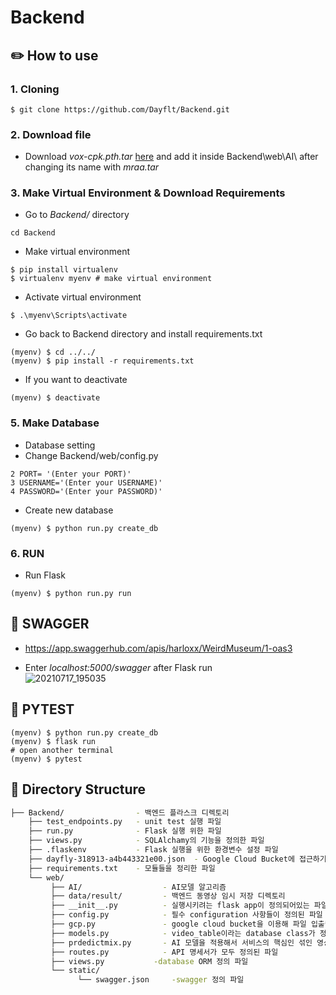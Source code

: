 # Backend

## ✏️ How to use 
### 1. Cloning
```
$ git clone https://github.com/Dayflt/Backend.git
```
### 2. Download file
- Download *vox-cpk.pth.tar* [here](https://drive.google.com/drive/folders/1PyQJmkdCsAkOYwUyaj_l-l0as-iLDgeH) and add it inside Backend\web\AI\ after changing its name with *mraa.tar*

### 3. Make Virtual Environment & Download Requirements
+ Go to *Backend/* directory
```
cd Backend
```
+ Make virtual environment
```
$ pip install virtualenv
$ virtualenv myenv # make virtual environment
```
+ Activate virtual environment
```
$ .\myenv\Scripts\activate
```
+ Go back to Backend directory and install requirements.txt
```
(myenv) $ cd ../../
(myenv) $ pip install -r requirements.txt 
```
+ If you want to deactivate
```
(myenv) $ deactivate
```
### 5. Make Database

+ Database setting
+ Change Backend/web/config.py
```
2 PORT= '(Enter your PORT)'
3 USERNAME='(Enter your USERNAME)'
4 PASSWORD='(Enter your PASSWORD)'
```
+ Create new database
```
(myenv) $ python run.py create_db
```

### 6. RUN
+ Run Flask
```
(myenv) $ python run.py run
```


## 📗 SWAGGER

+ https://app.swaggerhub.com/apis/harloxx/WeirdMuseum/1-oas3  

+ Enter *localhost:5000/swagger* after Flask run   
![20210717_195035](https://user-images.githubusercontent.com/79822913/126034610-20bff471-7e80-48c8-88f8-c30e28dfd37d.png)
## 🧾 PYTEST
```
(myenv) $ python run.py create_db
(myenv) $ flask run
# open another terminal
(myenv) $ pytest
```

## 🔧 Directory Structure
```bash
├── Backend/                - 백엔드 플라스크 디렉토리
    ├── test_endpoints.py   - unit test 실행 파일
    ├── run.py              - Flask 실행 위한 파일
    ├── views.py            - SQLAlchamy의 기능을 정의한 파일
    ├── .flaskenv           - Flask 실행을 위한 환경변수 설정 파일
    ├── dayfly-318913-a4b443321e00.json  - Google Cloud Bucket에 접근하기 위한 권한 정보가 담긴 파일        
    ├── requirements.txt    - 모듈들을 정리한 파일
    └── web/
         ├── AI/                  - AI모델 알고리즘
         ├── data/result/         - 백엔드 동영상 임시 저장 디렉토리
         ├── __init__.py          - 실행시키려는 flask app이 정의되어있는 파일 프로젝트를 실행시키면 app을 구동시킴
         ├── config.py            - 필수 configuration 사항들이 정의된 파일
         ├── gcp.py               - google cloud bucket을 이용해 파일 입출력 스트림을 다루기 위한 함수가 정의된 파일
         ├── models.py            - video_table이라는 database class가 정의된 파일
         ├── prdedictmix.py       - AI 모델을 적용해서 서비스의 핵심인 섞인 영상 생성을 하기 위한 파일
         ├── routes.py            - API 명세서가 모두 정의된 파일
         ├── views.py           -database ORM 정의 파일
         └── static/
               └── swagger.json     -swagger 정의 파일
 ```
